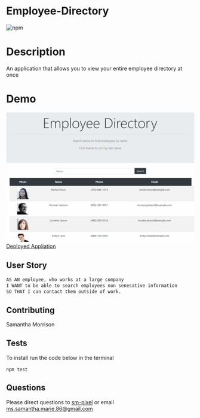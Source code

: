 # Employee-Directory
![npm](https://img.shields.io/npm/v/inquirer?style=flat-square)

# Description 
An application that allows you to view your entire employee directory at once

# Demo
![Employee Directory Demo](assets/employee-directory.gif)
[Deployed Appliation](https://sm-pixel.github.io/Employee-Directory/)

## User Story

```
AS AN employee, who works at a large company
I WANT to be able to search employees non senesative information
SO THAT I can contact them outside of work.
```

## Contributing
Samantha Morrison

## Tests

To install run the code below in the terminal

```
npm test
```

## Questions
Please direct questions to [sm-pixel](github.com/sm-pixel) or email [ms.samantha.marie.86@gmail.com](mailto:ms.samantha.marie.86@gmail.com)